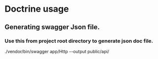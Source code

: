# Doctrine usage

## Generating swagger Json file.

### Use this from project root directory to generate json doc file. 

./vendor/bin/swagger app/Http --output public/api/

